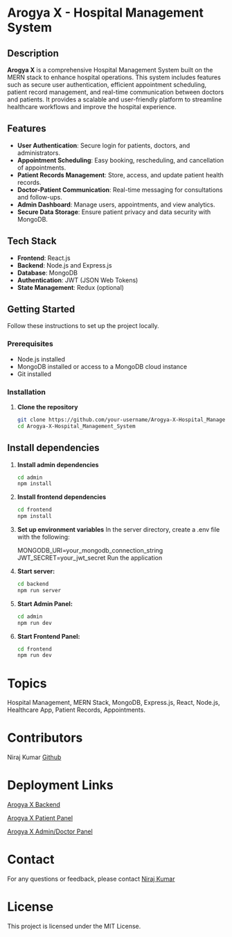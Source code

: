 # Arogya X - Hospital Management System

## Description
**Arogya X** is a comprehensive Hospital Management System built on the MERN stack to enhance hospital operations. This system includes features such as secure user authentication, efficient appointment scheduling, patient record management, and real-time communication between doctors and patients. It provides a scalable and user-friendly platform to streamline healthcare workflows and improve the hospital experience.

## Features
- **User Authentication**: Secure login for patients, doctors, and administrators.
- **Appointment Scheduling**: Easy booking, rescheduling, and cancellation of appointments.
- **Patient Records Management**: Store, access, and update patient health records.
- **Doctor-Patient Communication**: Real-time messaging for consultations and follow-ups.
- **Admin Dashboard**: Manage users, appointments, and view analytics.
- **Secure Data Storage**: Ensure patient privacy and data security with MongoDB.

## Tech Stack
- **Frontend**: React.js
- **Backend**: Node.js and Express.js
- **Database**: MongoDB
- **Authentication**: JWT (JSON Web Tokens)
- **State Management**: Redux (optional)

## Getting Started
Follow these instructions to set up the project locally.

### Prerequisites
- Node.js installed
- MongoDB installed or access to a MongoDB cloud instance
- Git installed

### Installation
1. **Clone the repository**
   ```bash
   git clone https://github.com/your-username/Arogya-X-Hospital_Management_System.git
   cd Arogya-X-Hospital_Management_System

## Install dependencies

1. **Install admin dependencies**
   ```bash
   cd admin
   npm install
   ```

2. **Install frontend dependencies**
   ```bash
   cd frontend
   npm install
   ```

3. **Set up environment variables**
   In the server directory, create a .env file with the following:

   MONGODB_URI=your_mongodb_connection_string
   JWT_SECRET=your_jwt_secret
   Run the application

4. **Start server:**
   ```bash
   cd backend
   npm run server
   ```

5. **Start Admin Panel:**
   ```bash
   cd admin
   npm run dev
   ```

6. **Start Frontend Panel:**
   ```bash
   cd frontend
   npm run dev
   ```

# Topics
Hospital Management, MERN Stack, MongoDB, Express.js, React, Node.js, Healthcare App, Patient Records, Appointments.

# Contributors
Niraj Kumar [Github](https://github.com/meniraj07)

# Deployment Links
[Arogya X Backend](https://arogyax-backend.onrender.com)

[Arogya X Patient Panel](https://arogya-x-patient-panel.vercel.app/)

[Arogya X Admin/Doctor Panel](https://arogya-x-admin-panel.vercel.app/)

# Contact
For any questions or feedback, please contact [Niraj Kumar](https://www.linkedin.com/in/nirajkumar-nk/)

# License
This project is licensed under the MIT License.
